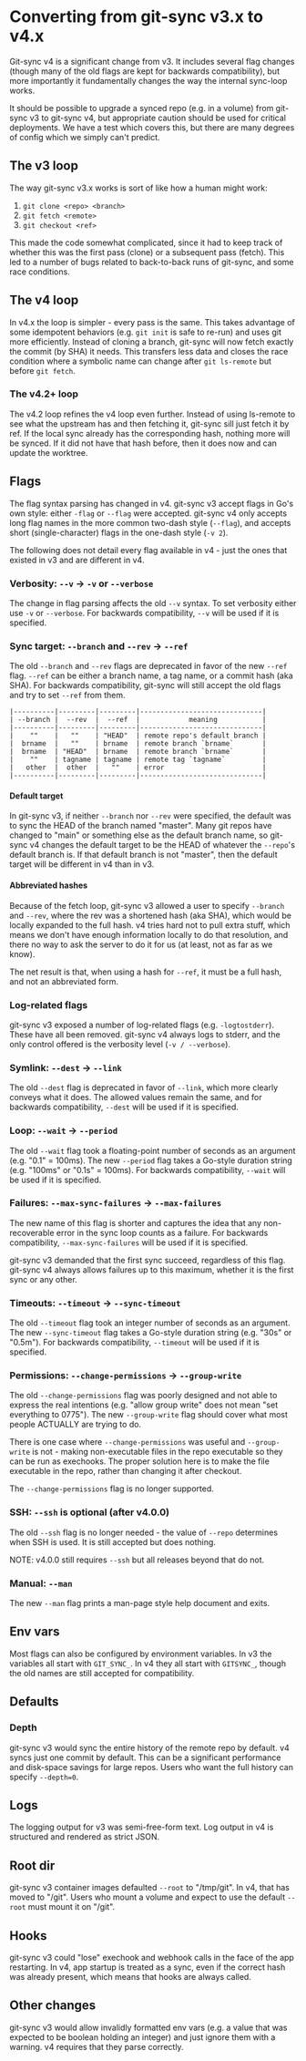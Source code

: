 # Converting from git-sync v3.x to v4.x

Git-sync v4 is a significant change from v3.  It includes several flag changes
(though many of the old flags are kept for backwards compatibility), but more
importantly it fundamentally changes the way the internal sync-loop works.

It should be possible to upgrade a synced repo (e.g. in a volume) from git-sync
v3 to git-sync v4, but appropriate caution should be used for critical
deployments.  We have a test which covers this, but there are many degrees of
config which we simply can't predict.

## The v3 loop

The way git-sync v3.x works is sort of like how a human might work:

  1) `git clone <repo> <branch>`
  2) `git fetch <remote>`
  3) `git checkout <ref>`

This made the code somewhat complicated, since it had to keep track of whether
this was the first pass (clone) or a subsequent pass (fetch).  This led to a
number of bugs related to back-to-back runs of git-sync, and some race
conditions.

## The v4 loop

In v4.x the loop is simpler - every pass is the same.  This takes advantage of
some idempotent behaviors (e.g. `git init` is safe to re-run) and uses git more
efficiently.  Instead of cloning a branch, git-sync will now fetch exactly the
commit (by SHA) it needs.  This transfers less data and closes the race
condition where a symbolic name can change after `git ls-remote` but before
`git fetch`.

### The v4.2+ loop

The v4.2 loop refines the v4 loop even further.  Instead of using ls-remote to
see what the upstream has and then fetching it, git-sync sill just fetch it by
ref.  If the local sync already has the corresponding hash, nothing more will
be synced.  If it did not have that hash before, then it does now and can
update the worktree.

## Flags

The flag syntax parsing has changed in v4.  git-sync v3 accept flags in Go's
own style: either `-flag` or `--flag` were accepted.  git-sync v4 only accepts
long flag names in the more common two-dash style (`--flag`), and accepts short
(single-character) flags in the one-dash style (`-v 2`).

The following does not detail every flag available in v4 - just the ones that
existed in v3 and are different in v4.

### Verbosity: `--v` -> `-v` or `--verbose`

The change in flag parsing affects the old `--v` syntax.  To set verbosity
either use `-v` or `--verbose`.  For backwards compatibility, `--v` will be
used if it is specified.

### Sync target: `--branch` and `--rev` -> `--ref`

The old `--branch` and `--rev` flags are deprecated in favor of the new `--ref`
flag.  `--ref` can be either a branch name, a tag name, or a commit hash (aka
SHA).  For backwards compatibility, git-sync will still accept the old flags
and try to set `--ref` from them.

    |----------|---------|---------|------------------------------|
    | --branch |  --rev  |  --ref  |            meaning           |
    |----------|---------|---------|------------------------------|
    |    ""    |   ""    | "HEAD"  | remote repo's default branch |
    |  brname  |   ""    | brname  | remote branch `brname`       |
    |  brname  | "HEAD"  | brname  | remote branch `brname`       |
    |    ""    | tagname | tagname | remote tag `tagname`         |
    |   other  |  other  |   ""    | error                        |
    |----------|---------|---------|------------------------------|

#### Default target

In git-sync v3, if neither `--branch` nor `--rev` were specified, the default
was to sync the HEAD of the branch named "master".  Many git repos have changed
to "main" or something else as the default branch name, so git-sync v4 changes
the default target to be the HEAD of whatever the `--repo`'s default branch is.
If that default branch is not "master", then the default target will be
different in v4 than in v3.

#### Abbreviated hashes

Because of the fetch loop, git-sync v3 allowed a user to specify `--branch` and
`--rev`, where the rev was a shortened hash (aka SHA), which would be locally
expanded to the full hash.  v4 tries hard not to pull extra stuff, which means
we don't have enough information locally to do that resolution, and there no
way to ask the server to do it for us (at least, not as far as we know).

The net result is that, when using a hash for `--ref`, it must be a full hash,
and not an abbreviated form.

### Log-related flags

git-sync v3 exposed a number of log-related flags (e.g. `-logtostderr`).  These
have all been removed.  git-sync v4 always logs to stderr, and the only control
offered is the verbosity level (`-v / --verbose`).

### Symlink: `--dest` -> `--link`

The old `--dest` flag is deprecated in favor of `--link`, which more clearly
conveys what it does.  The allowed values remain the same, and for backwards
compatibility, `--dest` will be used if it is specified.

### Loop: `--wait` -> `--period`

The old `--wait` flag took a floating-point number of seconds as an argument
(e.g. "0.1" = 100ms).  The new `--period` flag takes a Go-style duration string
(e.g. "100ms" or "0.1s" = 100ms).  For backwards compatibility, `--wait` will
be used if it is specified.

### Failures: `--max-sync-failures` -> `--max-failures`

The new name of this flag is shorter and captures the idea that any
non-recoverable error in the sync loop counts as a failure.  For backwards
compatibility, `--max-sync-failures` will be used if it is specified.

git-sync v3 demanded that the first sync succeed, regardless of this flag.
git-sync v4 always allows failures up to this maximum, whether it is the first
sync or any other.

### Timeouts: `--timeout` -> `--sync-timeout`

The old `--timeout` flag took an integer number of seconds as an argument.  The
new `--sync-timeout` flag takes a Go-style duration string (e.g. "30s" or
"0.5m").  For backwards compatibility, `--timeout` will be used if it is
specified.

### Permissions: `--change-permissions` -> `--group-write`

The old `--change-permissions` flag was poorly designed and not able to express
the real intentions (e.g. "allow group write" does not mean "set everything to
0775").  The new `--group-write` flag should cover what most people ACTUALLY
are trying to do.

There is one case where `--change-permissions` was useful and `--group-write`
is not - making non-executable files in the repo executable so they can be run
as exechooks.  The proper solution here is to make the file executable in the
repo, rather than changing it after checkout.

The `--change-permissions` flag is no longer supported.

### SSH: `--ssh` is optional (after v4.0.0)

The old `--ssh` flag is no longer needed - the value of `--repo` determines
when SSH is used.  It is still accepted but does nothing.

NOTE: v4.0.0 still requires `--ssh` but all releases beyond that do not.

### Manual: `--man`

The new `--man` flag prints a man-page style help document and exits.

## Env vars

Most flags can also be configured by environment variables.  In v3 the
variables all start with `GIT_SYNC_`.  In v4 they all start with `GITSYNC_`,
though the old names are still accepted for compatibility.

## Defaults

### Depth

git-sync v3 would sync the entire history of the remote repo by default.  v4
syncs just one commit by default.  This can be a significant performance and
disk-space savings for large repos.  Users who want the full history can
specify `--depth=0`.

## Logs

The logging output for v3 was semi-free-form text.  Log output in v4 is
structured and rendered as strict JSON.

## Root dir

git-sync v3 container images defaulted `--root` to "/tmp/git".  In v4, that has
moved to "/git".  Users who mount a volume and expect to use the default
`--root` must mount it on "/git".

## Hooks

git-sync v3 could "lose" exechook and webhook calls in the face of the app
restarting.  In v4, app startup is treated as a sync, even if the correct hash
was already present, which means that hooks are always called.

## Other changes

git-sync v3 would allow invalidly formatted env vars (e.g. a value that was
expected to be boolean holding an integer) and just ignore them with
a warning.  v4 requires that they parse correctly.
